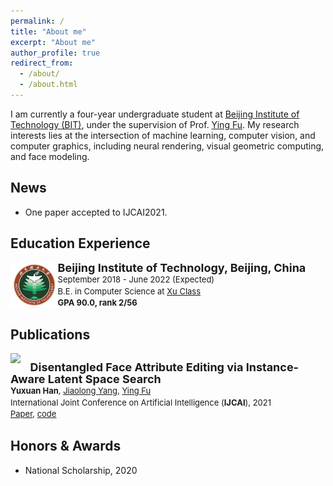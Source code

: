 ```yaml
---
permalink: /
title: "About me"
excerpt: "About me"
author_profile: true
redirect_from: 
  - /about/
  - /about.html
---
```

I am currently a four-year undergraduate student at [Beijing Institute of Technology (BIT)](https://english.bit.edu.cn/), under the supervision of Prof. [Ying Fu](https://ying-fu.github.io/).
My research interests lies at the intersection of machine learning, computer vision, and computer graphics, including neural rendering, visual geometric computing, and face modeling.


<!-- ############## -->
<!-- news -->
<!-- ############## -->

News
------
* One paper accepted to IJCAI2021.

<!-- ############## -->
<!-- education -->
<!-- ############## -->

Education Experience
------
<!-- <img style="float: left; width: 15%" src="..\hyximages\edu\BIT.jpeg"> -->

<div>
<img style="float: left; width: 15%" src="hyximages/edu/BIT.jpeg">

<p style="line-height:125%">
  <font size="4"><b>Beijing Institute of Technology, Beijing, China</b><br></font> 
  <font size="2">September 2018 - June 2022 (Expected)<br></font> 
  <font size="2">B.E. in Computer Science at <a href="https://xuteli.bit.edu.cn/">Xu Class</a><br></font>
  <font size="2"> <b>GPA 90.0, rank 2/56</b> <br></font>
</p>  
</div>




<!-- ############## -->
<!-- publications -->
<!-- ############## -->

Publications
------

<div class="row>
<div class="column" style="width:25%">
  <img style="float: left; width: 25%" src="hyximages/pub/ijcai21-IALS.gif">
</div>
<div class="column" style="width:75%"></div>
  <p style="line-height:125%">
    <font size="4">
      <!-- &nbsp;&nbsp;&nbsp;&nbsp; -->
      <b>Disentangled Face Attribute Editing via Instance-Aware Latent Space Search</b>
      <br>
    </font> 
    <font size="2">
      <!-- &nbsp;&nbsp;&nbsp;&nbsp; -->
      <b>Yuxuan Han</b>, 
      <a href="http://jlyang.org/">Jiaolong Yang</a>, 
      <a href="https://ying-fu.github.io/">Ying Fu</a>
      <br>
    </font> 
    <font size="2">
      <!-- &nbsp;&nbsp;&nbsp;&nbsp; -->
      International Joint Conference on Artificial Intelligence (<b>IJCAI</b>), 2021 
      <br>
    </font> 
    <font size="2">
      <!-- &nbsp;&nbsp;&nbsp;&nbsp; -->
      <a href="https://arxiv.org/abs/2105.12660">Paper</a>, 
      <a href="https://github.com/yxuhan/IALS">code</a>
    </font>
  </p>
</div>
</div>

<!-- Professional Experience
------ -->

<!-- ############## -->
<!-- honors and awards -->
<!-- ############## -->

Honors & Awards
------
* National Scholarship, 2020


<!-- ############## -->
<!-- visit map -->
<!-- ############## -->


<!-- <script type="text/javascript" id="clustrmaps" src="//clustrmaps.com/map_v2.js?d=Fch6zw-5NWNC1a84KykNSk5ZiFnS_zW_YGiC2lsOlfI&cl=ffffff&w=a"></script> -->
